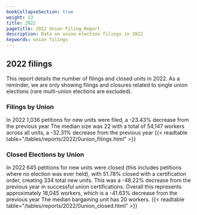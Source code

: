 ```yaml
---
bookCollapseSection: true
weight: 13
title: 2022
pagetitle: 2022 Union Filing Report
description: Data on union election filings in 2022
keywords: union filings
---
```


## 2022 filings

This report details the number of filings and closed units in 2022. As a reminder, we are only showing filings and closures related to single union elections (rare multi-union elections are excluded).

### Filings by Union
In 2022 1,036 petitions for new units were filed, a -23.43% decrease from the previous year The median size was 22 with a total of 54,147 workers across all units, a -32.31% decrease from the previous year
{{< readtable table="/tables/reports/2022/0union_filings.html" >}}

### Closed Elections by Union
In 2022 645 petitions for new units were closed (this includes petitions where no election was ever held), with 51.78% closed with a certification order, creating 334 total new units. This was a -48.22% decrease from the previous year in successful union certifications. Overall this represents approximately 18,045 workers, which is a -41.63% decrease from the previous year The median bargaining unit has 20 workers.
{{< readtable table="/tables/reports/2022/0union_closed.html" >}}
